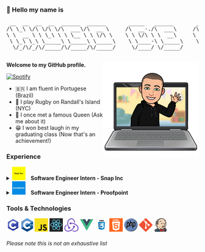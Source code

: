 ### 👋 Hello my name is 
<pre>
 __  __  __  __  ______  ______       _____   ______       __    __  ______  ______  ______  ______  ______    
/\ \_\ \/\ \/\ \/\  ___\/\  __ \     /\  __-./\  ___\     /\ "-./  \/\  __ \/\  == \/\  __ \/\  ___\/\  ___\   
\ \  __ \ \ \_\ \ \ \__ \ \ \/\ \    \ \ \/\ \ \  __\     \ \ \-./\ \ \ \/\ \ \  __<\ \  __ \ \  __\\ \___  \  
 \ \_\ \_\ \_____\ \_____\ \_____\    \ \____-\ \_____\    \ \_\ \ \_\ \_____\ \_\ \_\ \_\ \_\ \_____\/\_____\ 
  \/_/\/_/\/_____/\/_____/\/_____/     \/____/ \/_____/     \/_/  \/_/\/_____/\/_/ /_/\/_/\/_/\/_____/\/_____/ 
                                                                                                               
</pre>
<img align="right" height="250" width="250" alt="
hello World" src="https://github.com/demoraeshugo/demoraeshugo/blob/master/Icons/me-logo.png" />
<strong>Welcome to my GitHub profile.</strong>

[![Spotify](https://novatorem-du09g4vey.vercel.app//api/spotify)](https://open.spotify.com/user/vjvnhuc138vw4h7n5w7o9jazw)

- 🇧🇷 I am fluent in Portugese (Brazil)
- 🏉 I play Rugby on Randall's Island (NYC)
- 👸 I once met a famous Queen (Ask me about it)
- 😁 I won best laugh in my graduating class (Now that's an achievement!)


### Experience
<details>
  <summary><code><img height="35" src="https://github.com/demoraeshugo/demoraeshugo/blob/master/Icons/snap-logo.jpg" alt="snap logo"></code>&emsp;<strong>Software Engineer Intern - Snap Inc</strong></summary>
 
###### September 2020 - December 2020
* Scaled a monolithic QR code self-serve system, allowing for sellers to create localized groups of tables/seats.
* Enabled Square to attract much larger sellers with complex venues to easily and efficiently create a contact-less self-serve experience.
* Built out a new user-friendly admin page where sellers can manage their groups and seats.
* Redesigned the API endpoints to support efficient CRUD operations with scale in mind.
</details>

<details>
  <summary><code><img height="35" src="https://github.com/demoraeshugo/demoraeshugo/blob/master/Icons/proofpoint-logo.png" alt="proofpoint logo"></code>&emsp;<strong>Software Engineer Intern - Proofpoint</strong></summary>

###### June 2020 - August 2020
* Enhanced customer insights into their data by building out dynamic data visualization dashboards.
* Fully integrated and contributed to an Agile engineering team maintaining key data-driven consumer-facing applications.
* Contributed production ready, peer reviewed React and Node REST API code.
</details>

### Tools & Technologies

<code><img height="35" src="https://github.com/demoraeshugo/demoraeshugo/blob/master/Icons/c-logo.png" alt="c logo"></code>
<code><img height="35" src="https://github.com/demoraeshugo/demoraeshugo/blob/master/Icons/cpp-logo.png" alt="cpp logo"></code>
<code><img height="35" src="https://github.com/demoraeshugo/demoraeshugo/blob/master/Icons/js-logo.png" alt="js logo"></code>
<code><img height="35" src="https://github.com/demoraeshugo/demoraeshugo/blob/master/Icons/react-logo.png" alt="react logo"></code>
<code><img height="35" src="https://github.com/demoraeshugo/demoraeshugo/blob/master/Icons/redux-logo.png" alt="redux logo"></code>
<code><img height="35" src="https://github.com/demoraeshugo/demoraeshugo/blob/master/Icons/Vue-logo.png" alt="vue logo"></code>
<code><img height="35" src="https://github.com/demoraeshugo/demoraeshugo/blob/master/Icons/css-logo.png" alt="css logo"></code>
<code><img height="35" src="https://github.com/demoraeshugo/demoraeshugo/blob/master/Icons/html-logo.png" alt="html logo"></code>
<code><img height="35" width="35" src="https://github.com/demoraeshugo/demoraeshugo/blob/master/Icons/php-logo.png" alt="php logo"></code>
<code><img height="35" src="https://github.com/demoraeshugo/demoraeshugo/blob/master/Icons/git-logo.png" alt="git logo"></code>
<code><img height="35" src="https://github.com/demoraeshugo/demoraeshugo/blob/master/Icons/jenkins-logo.png" alt="jenkins logo"></code>


###### Please note this is not an exhaustive list
